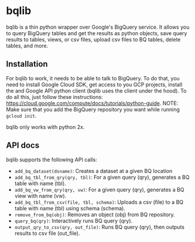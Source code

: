 # bqlib

bqlib is a thin python wrapper over Google's BigQuery service. It allows you to
query BigQuery tables and get the results as python objects, save query results
to tables, views, or csv files, upload csv files to BQ tables, delete tables,
and more.

## Installation

For bqlib to work, it needs to be able to talk to BigQuery. To do that, you
need to install Google Cloud SDK, get access to you GCP projects, install the
and Google API python client (bqlib uses the client under the hood). To do all
this, just follow these instructions: https://cloud.google.com/compute/docs/tutorials/python-guide.
NOTE: Make sure that you add the BigQuery repository you want while running
`gcloud init`.

bqlib only works with python 2x.

## API docs

bqlib supports the following API calls:

* `add_bq_dataset(dsname)`: Creates a dataset at a given BQ location
* `add_bq_tbl_from_qry(qry, tbl)`: For a given query (qry), generates a BQ table
  with name (tbl).
* `add_bq_vw_from_qry(qry, vw)`: For a given query (qry), generates a BQ view with
  name (vw).
* `add_bq_tbl_from_csv(file, tbl, schema)`: Uploads a csv (file) to a BQ table with
  name (tbl) using schema (schema).
* `remove_from_bq(obj)`: Removes an object (obj) from BQ repository.
* `query_bq(qry)`: Interactively runs BQ query (qry).
* `output_qry_to_csv(qry, out_file)`: Runs BQ query (qry), then outputs results to csv
  file (out_file).
